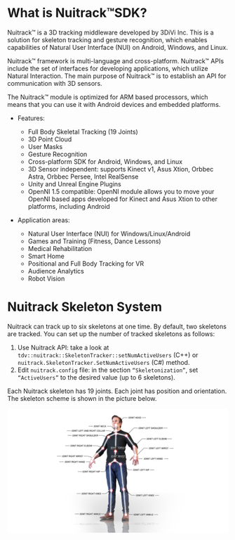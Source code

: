 # What is Nuitrack™SDK?

Nuitrack™ is a 3D tracking middleware developed by 3DiVi Inc. This is a solution for skeleton tracking and gesture recognition, which enables capabilities of Natural User Interface (NUI) on Android, Windows, and Linux.

Nuitrack™ framework is multi-language and cross-platform. Nuitrack™ APIs include the set of interfaces for developing applications, which utilize Natural Interaction. The main purpose of Nuitrack™ is to establish an API for communication with 3D sensors.

The Nuitrack™ module is optimized for ARM based processors, which means that you can use it with Android devices and embedded platforms.

 - Features:
   - Full Body Skeletal Tracking (19 Joints)
   - 3D Point Cloud
   - User Masks
   - Gesture Recognition
   - Cross-platform SDK for Android, Windows, and Linux
   - 3D Sensor independent: supports Kinect v1, Asus Xtion, Orbbec Astra, Orbbec Persee, Intel RealSense
   - Unity and Unreal Engine Plugins
   - OpenNI 1.5 compatible: OpenNI module allows you to move your OpenNI based apps developed for Kinect and Asus Xtion to other platforms, including Android

 - Application areas:
   - Natural User Interface (NUI) for Windows/Linux/Android
   - Games and Training (Fitness, Dance Lessons)
   - Medical Rehabilitation
   - Smart Home
   - Positional and Full Body Tracking for VR
   - Audience Analytics
   - Robot Vision

# Nuitrack Skeleton System

Nuitrack can track up to six skeletons at one time. By default, two skeletons are tracked. You can set up the number of tracked skeletons as follows:

1. Use Nuitrack API: take a look at `tdv::nuitrack::SkeletonTracker::setNumActiveUsers` (C++) or `nuitrack.SkeletonTracker.SetNumActiveUsers` (C#) method.
2. Edit `nuitrack.config` file: in the section `“Skeletonization”`, set `“ActiveUsers”` to the desired value (up to 6 skeletons).

Each Nuitrack skeleton has 19 joints. Each joint has position and orientation. The skeleton scheme is shown in the picture below.

<p align="center">
<img width="900" src="img/skeleton_scheme.jpg">
</p>
